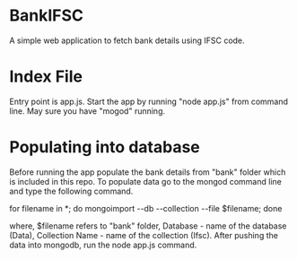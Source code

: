 # BankIFSC
A simple web application to fetch bank details using IFSC code.

# Index File
Entry point is app.js. Start the app by running "node app.js" from command line. May sure you have "mogod" running.

# Populating into database
Before running the app populate the bank details from "bank" folder which is included in this repo.
To populate data go to the mongod command line and type the following command.

  for filename in *; do mongoimport --db <Database> --collection <Collection Name> --file $filename; done
  
where,  $filename refers to "bank" folder,
        Database - name of the database (Data),
        Collection Name - name of the collection (Ifsc).
After pushing the data into mongodb, run the node app.js command.
